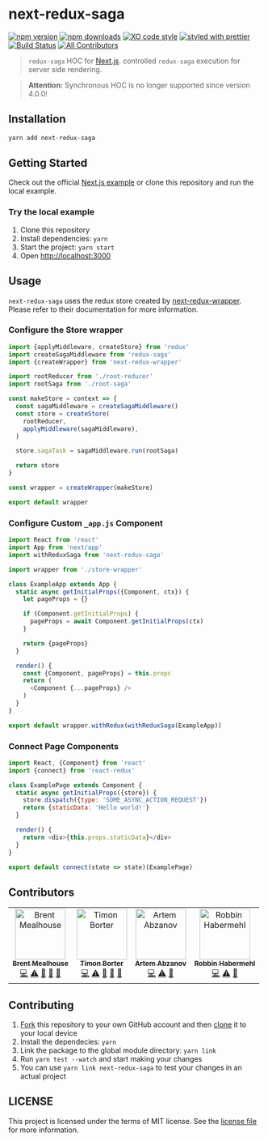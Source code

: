 # next-redux-saga

[![npm version](https://img.shields.io/npm/v/next-redux-saga.svg)](https://npmjs.org/package/next-redux-saga)
[![npm downloads](https://img.shields.io/npm/dm/next-redux-saga.svg)](https://npmjs.org/package/next-redux-saga)
[![XO code style](https://img.shields.io/badge/code_style-XO-5ed9c7.svg)](https://github.com/sindresorhus/xo)
[![styled with prettier](https://img.shields.io/badge/styled_with-prettier-ff69b4.svg)](https://github.com/prettier/prettier)
[![Build Status](https://travis-ci.com/bmealhouse/next-redux-saga.svg?branch=master)](https://travis-ci.com/bmealhouse/next-redux-saga)
[![All Contributors](https://img.shields.io/badge/all_contributors-4-orange.svg)](#contributors)

> `redux-saga` HOC for [Next.js](https://github.com/zeit/next.js/). controlled `redux-saga` execution for server side rendering.

> **Attention:** Synchronous HOC is no longer supported since version 4.0.0!

## Installation

```sh
yarn add next-redux-saga
```

## Getting Started

Check out the official [Next.js example](https://github.com/zeit/next.js/tree/canary/examples/with-redux-saga) or clone this repository and run the local example.

### Try the local example

1. Clone this repository
1. Install dependencies: `yarn`
1. Start the project: `yarn start`
1. Open [http://localhost:3000](http://localhost:3000)

## Usage

`next-redux-saga` uses the redux store created by [next-redux-wrapper](https://github.com/kirill-konshin/next-redux-wrapper). Please refer to their documentation for more information.

### Configure the Store wrapper

```js
import {applyMiddleware, createStore} from 'redux'
import createSagaMiddleware from 'redux-saga'
import {createWrapper} from 'next-redux-wrapper'

import rootReducer from './root-reducer'
import rootSaga from './root-saga'

const makeStore = context => {
  const sagaMiddleware = createSagaMiddleware()
  const store = createStore(
    rootReducer,
    applyMiddleware(sagaMiddleware),
  )

  store.sagaTask = sagaMiddleware.run(rootSaga)

  return store
}

const wrapper = createWrapper(makeStore)

export default wrapper

```

### Configure Custom `_app.js` Component

```js
import React from 'react'
import App from 'next/app'
import withReduxSaga from 'next-redux-saga'

import wrapper from './store-wrapper'

class ExampleApp extends App {
  static async getInitialProps({Component, ctx}) {
    let pageProps = {}

    if (Component.getInitialProps) {
      pageProps = await Component.getInitialProps(ctx)
    }

    return {pageProps}
  }

  render() {
    const {Component, pageProps} = this.props
    return (
      <Component {...pageProps} />
    )
  }
}

export default wrapper.withRedux(withReduxSaga(ExampleApp))
```

### Connect Page Components

```js
import React, {Component} from 'react'
import {connect} from 'react-redux'

class ExamplePage extends Component {
  static async getInitialProps({store}) {
    store.dispatch({type: 'SOME_ASYNC_ACTION_REQUEST'})
    return {staticData: 'Hello world!'}
  }

  render() {
    return <div>{this.props.staticData}</div>
  }
}

export default connect(state => state)(ExamplePage)
```

## Contributors

<!-- ALL-CONTRIBUTORS-LIST:START - Do not remove or modify this section -->
<!-- prettier-ignore -->
<table><tr><td align="center"><a href="https://twitter.com/bmealhouse"><img src="https://avatars3.githubusercontent.com/u/3741255?v=4" width="100px;" alt="Brent Mealhouse"/><br /><sub><b>Brent Mealhouse</b></sub></a><br /><a href="https://github.com/bmealhouse/next-redux-saga/commits?author=bmealhouse" title="Code">💻</a> <a href="https://github.com/bmealhouse/next-redux-saga/commits?author=bmealhouse" title="Tests">⚠️</a> <a href="https://github.com/bmealhouse/next-redux-saga/commits?author=bmealhouse" title="Documentation">📖</a> <a href="#maintenance-bmealhouse" title="Maintenance">🚧</a> <a href="#question-bmealhouse" title="Answering Questions">💬</a></td><td align="center"><a href="https://bbortt.github.io"><img src="https://avatars0.githubusercontent.com/u/12272901?v=4" width="100px;" alt="Timon Borter"/><br /><sub><b>Timon Borter</b></sub></a><br /><a href="https://github.com/bmealhouse/next-redux-saga/commits?author=bbortt" title="Code">💻</a> <a href="https://github.com/bmealhouse/next-redux-saga/commits?author=bbortt" title="Tests">⚠️</a> <a href="https://github.com/bmealhouse/next-redux-saga/commits?author=bbortt" title="Documentation">📖</a> <a href="#maintenance-bbortt" title="Maintenance">🚧</a> <a href="#question-bbortt" title="Answering Questions">💬</a></td><td align="center"><a href="https://abzanov.com"><img src="https://avatars3.githubusercontent.com/u/5141037?v=4" width="100px;" alt="Artem Abzanov"/><br /><sub><b>Artem Abzanov</b></sub></a><br /><a href="https://github.com/bmealhouse/next-redux-saga/commits?author=JerryCauser" title="Code">💻</a> <a href="https://github.com/bmealhouse/next-redux-saga/commits?author=JerryCauser" title="Tests">⚠️</a> <a href="https://github.com/bmealhouse/next-redux-saga/commits?author=JerryCauser" title="Documentation">📖</a></td><td align="center"><a href="https://github.com/RobbinHabermehl"><img src="https://avatars1.githubusercontent.com/u/1640272?v=4" width="100px;" alt="Robbin Habermehl"/><br /><sub><b>Robbin Habermehl</b></sub></a><br /><a href="https://github.com/bmealhouse/next-redux-saga/commits?author=RobbinHabermehl" title="Code">💻</a> <a href="https://github.com/bmealhouse/next-redux-saga/commits?author=RobbinHabermehl" title="Tests">⚠️</a> <a href="https://github.com/bmealhouse/next-redux-saga/commits?author=RobbinHabermehl" title="Documentation">📖</a></td></tr></table>
<!-- ALL-CONTRIBUTORS-LIST:END -->

## Contributing

1. [Fork](https://help.github.com/articles/fork-a-repo/) this repository to your own GitHub account and then [clone](https://help.github.com/articles/cloning-a-repository/) it to your local device
1. Install the dependecies: `yarn`
1. Link the package to the global module directory: `yarn link`
1. Run `yarn test --watch` and start making your changes
1. You can use `yarn link next-redux-saga` to test your changes in an actual project

## LICENSE

This project is licensed under the terms of MIT license. See the [license file](https://github.com/bmealhouse/next-redux-saga/blob/master/LICENSE) for more information.
